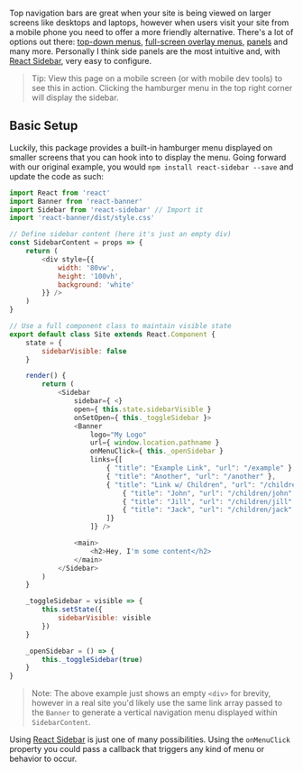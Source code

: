 Top navigation bars are great when your site is being viewed on larger screens like desktops and laptops, however when users visit your site from a mobile phone you need to offer a more friendly alternative. There's a lot of options out there: [top-down menus][2], [full-screen overlay menus][3], [panels][4] and many more. Personally I think side panels are the most intuitive and, with [React Sidebar][1], very easy to configure. 

> Tip: View this page on a mobile screen (or with mobile dev tools) to see this in action. Clicking the hamburger menu in the top right corner will display the sidebar.


## Basic Setup

Luckily, this package provides a built-in hamburger menu displayed on smaller screens that you can hook into to display the menu. Going forward with our original example, you would `npm install react-sidebar --save` and update the code as such:

```javascript
import React from 'react'
import Banner from 'react-banner'
import Sidebar from 'react-sidebar' // Import it
import 'react-banner/dist/style.css'

// Define sidebar content (here it's just an empty div)
const SidebarContent = props => {
    return (
        <div style={{
            width: '80vw',
            height: '100vh',
            background: 'white'
        }} />
    )
}

// Use a full component class to maintain visible state
export default class Site extends React.Component {
    state = {
        sidebarVisible: false
    }

    render() {
        return (
            <Sidebar
                sidebar={ <}
                open={ this.state.sidebarVisible }
                onSetOpen={ this._toggleSidebar }>
                <Banner
                    logo="My Logo"
                    url={ window.location.pathname }
                    onMenuClick={ this._openSidebar }
                    links={[
                        { "title": "Example Link", "url": "/example" },
                        { "title": "Another", "url": "/another" },
                        { "title": "Link w/ Children", "url": "/children", "children": [
                            { "title": "John", "url": "/children/john" },
                            { "title": "Jill", "url": "/children/jill" },
                            { "title": "Jack", "url": "/children/jack" }
                        ]}
                    ]} />

                <main>
                    <h2>Hey, I'm some content</h2>
                </main>
            </Sidebar>
        )
    }

    _toggleSidebar = visible => {
        this.setState({
            sidebarVisible: visible
        })
    }

    _openSidebar = () => {
        this._toggleSidebar(true)
    }
}
```

> Note: The above example just shows an empty `<div>` for brevity, however in a real site you'd likely use the same link array passed to the `Banner` to generate a vertical navigation menu displayed within `SidebarContent`.

Using [React Sidebar][1] is just one of many possibilities. Using the `onMenuClick` property you could pass a callback that triggers any kind of menu or behavior to occur.


[1]: https://github.com/balloob/react-sidebar
[2]: https://dribbble.com/shots/2225840-Simplified-Mobile-Navigation
[3]: https://dribbble.com/shots/2193651-Mobile-menu
[4]: https://dribbble.com/shots/2695255-Profile-and-side-panel-menu